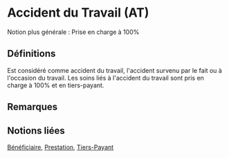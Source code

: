 # Accident du Travail (AT)
<!-- SPDX-License-Identifier: MPL-2.0 -->

Notion plus générale : Prise en charge à 100%

## Définitions

Est considéré comme accident du travail, l'accident survenu par le fait ou à l'occasion du travail.
Les soins liés à l'accident du travail sont pris en charge à 100% et en tiers-payant.

## Remarques

## Notions liées

[Bénéficiaire](beneficiaire.md), [Prestation](prestation.md), [Tiers-Payant](tiers_payant.md)

